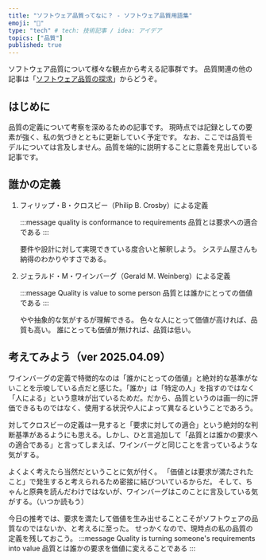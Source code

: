 ```yaml
---
title: "ソフトウェア品質ってなに？ - ソフトウェア品質用語集"
emoji: "🎯"
type: "tech" # tech: 技術記事 / idea: アイデア
topics: ["品質"]
published: true
---
```

ソフトウェア品質について様々な観点から考える記事群です。
品質関連の他の記事は「[ソフトウェア品質の探求](https://zenn.dev/sway/articles/)」からどうぞ。


## はじめに
品質の定義について考察を深めるための記事です。
現時点では記録としての要素が強く、私の気づきとともに更新していく予定です。
なお、ここでは品質モデルについては言及しません。品質を端的に説明することに意義を見出している記事です。


## 誰かの定義


1. フィリップ・B・クロスビー（Philip B. Crosby）による定義

   :::message
   quality is conformance to requirements
   品質とは要求への適合である
   :::

   要件や設計に対して実現できている度合いと解釈しよう。
   システム屋さんも納得のわかりやすさである。


1. ジェラルド・M・ワインバーグ（Gerald M. Weinberg）による定義

   :::message
   Quality is value to some person
   品質とは誰かにとっての価値である
   :::

   やや抽象的な気がするが理解できる。
   色々な人にとって価値が高ければ、品質も高い。
   誰にとっても価値が無ければ、品質は低い。


## 考えてみよう（ver 2025.04.09）

   ワインバーグの定義で特徴的なのは「誰かにとっての価値」と絶対的な基準がないことを示唆している点だと感じた。「誰か」は「特定の人」を指すのではなく「人による」という意味が出ているためだ。だから、品質というのは画一的に評価できるものではなく、使用する状況や人によって異なるということであろう。

   対してクロスビーの定義は一見すると「要求に対しての適合」という絶対的な判断基準があるようにも思える。しかし、ひと言追加して「品質とは誰かの要求への適合である」と言ってしまえば、ワインバーグと同じことを言っているような気がする。

   よくよく考えたら当然だということに気が付く。
   「価値とは要求が満たされたこと」で発生すると考えられるため密接に結びついているからだ。
   そして、ちゃんと原典を読んだわけではないが、ワインバーグはこのことに言及している気がする。（いつか読もう）

   今日の推考では、要求を満たして価値を生み出せることこそがソフトウェアの品質なのではないか、と考えるに至った。
   せっかくなので、現時点の私の品質の定義を残しておこう。
   :::message
   Quality is turning someone's requirements into value
   品質とは誰かの要求を価値に変えることである
   :::
